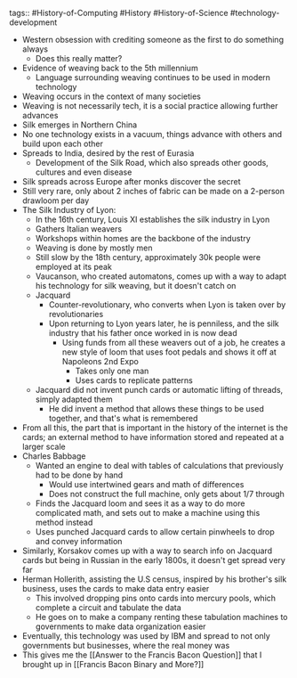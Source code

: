 tags:: #History-of-Computing #History #History-of-Science #technology-development 

- Western obsession with crediting someone as the first to do something always
	- Does this really matter?
- Evidence of weaving back to the 5th millennium
	- Language surrounding weaving continues to be used in modern technology
- Weaving occurs in the context of many societies
- Weaving is not necessarily tech, it is a social practice allowing further advances
- Silk emerges in Northern China
- No one technology exists in a vacuum, things advance with others and build upon each other
- Spreads to India, desired by the rest of Eurasia
	- Development of the Silk Road, which also spreads other goods, cultures and even disease
- Silk spreads across Europe after monks discover the secret
- Still very rare, only about 2 inches of fabric can be made on a 2-person drawloom per day
- The Silk Industry of Lyon:
	- In the 16th century, Louis XI establishes the silk industry in Lyon
	- Gathers Italian weavers 
	- Workshops within homes are the backbone of the industry
	- Weaving is done by mostly men
	- Still slow by the 18th century, approximately 30k people were employed at its peak
	- Vaucanson, who created automatons, comes up with a way to adapt his technology for silk weaving, but it doesn't catch on
	- Jacquard
		- Counter-revolutionary, who converts when Lyon is taken over by revolutionaries
		- Upon returning to Lyon years later, he is penniless, and the silk industry that his father once worked in is now dead
		  - Using funds from all these weavers out of a job, he creates a new style of loom that uses foot pedals and shows it off at Napoleons 2nd Expo
			  - Takes only one man
			  - Uses cards to replicate patterns
	- Jacquard did not invent punch cards or automatic lifting of threads, simply adapted them 
		- He did invent a method that allows these things to be used together, and that's what is remembered
- From all this, the part that is important in the history of the internet is the cards; an external method to have information stored and repeated at a larger scale
- Charles Babbage
	- Wanted an engine to deal with tables of calculations that previously had to be done by hand
		- Would use intertwined gears and math of differences
		- Does not construct the full machine, only gets about 1/7 through
	- Finds the Jacquard loom and sees it as a way to do more complicated math, and sets out to make a machine using this method instead
	- Uses punched Jacquard cards to allow certain pinwheels to drop and convey information
- Similarly, Korsakov comes up with a way to search info on Jacquard cards but being in Russian in the early 1800s, it doesn't get spread very far
- Herman Hollerith, assisting the U.S census, inspired by his brother's silk business, uses the cards to make data entry easier
	- This involved dropping pins onto cards into mercury pools, which complete a circuit and tabulate the data
	- He goes on to make a company renting these tabulation machines to governments to make data organization easier
- Eventually, this technology was used by IBM and spread to not only governments but businesses, where the real money was
- This gives me the [[Answer to the Francis Bacon Question]] that I brought up in [[Francis Bacon Binary and More?]] 